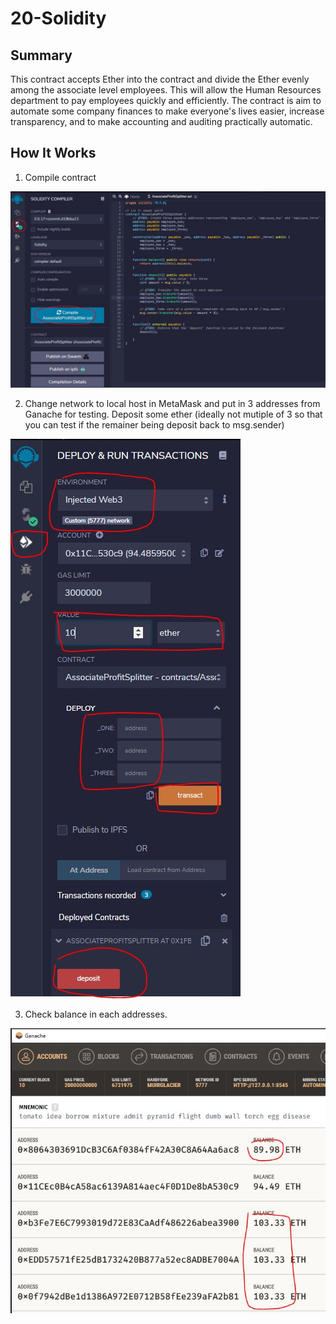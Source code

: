 # 20-Solidity

## Summary
This contract accepts Ether into the contract and divide the Ether evenly among the associate level employees. This will allow the Human Resources department to pay employees quickly and efficiently. The contract is aim to automate some company finances to make everyone's lives easier, increase transparency, and to make accounting and auditing practically automatic.

## How It Works
1. Compile contract

![alt text](compile.jpg)

2. Change network to local host in MetaMask and put in 3 addresses from Ganache for testing. Deposit some ether (ideally not mutiple of 3 so that you can test if the remainer being deposit back to msg.sender)

![alt text](network.jpg)

3. Check balance in each addresses.

![alt text](balance.jpg)